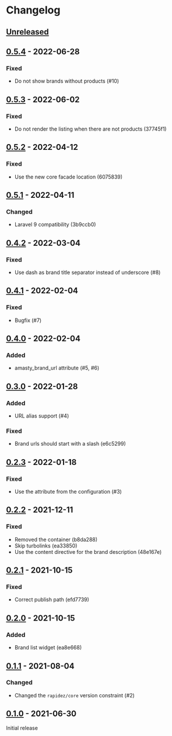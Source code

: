# Changelog

## [Unreleased](https://github.com/org/repo/compare/0.5.4...master)

## [0.5.4](https://github.com/org/repo/compare/0.5.3...0.5.4) - 2022-06-28

### Fixed

- Do not show brands without products (#10)

## [0.5.3](https://github.com/org/repo/compare/0.5.2...0.5.3) - 2022-06-02

### Fixed

- Do not render the listing when there are not products (37745f1)

## [0.5.2](https://github.com/org/repo/compare/0.5.1...0.5.2) - 2022-04-12

### Fixed

- Use the new core facade location (6075839)

## [0.5.1](https://github.com/org/repo/compare/0.4.2...0.5.1) - 2022-04-11

### Changed

- Laravel 9 compatibility (3b9ccb0)

## [0.4.2](https://github.com/org/repo/compare/0.4.1...0.4.2) - 2022-03-04

### Fixed

- Use dash as brand title separator instead of underscore (#8)

## [0.4.1](https://github.com/org/repo/compare/0.4.0...0.4.1) - 2022-02-04

### Fixed

- Bugfix (#7)

## [0.4.0](https://github.com/org/repo/compare/0.3.0...0.4.0) - 2022-02-04

### Added

- amasty_brand_url attribute (#5, #6)

## [0.3.0](https://github.com/org/repo/compare/0.2.3...0.3.0) - 2022-01-28

### Added

- URL alias support (#4)

### Fixed

- Brand urls should start with a slash (e6c5299)

## [0.2.3](https://github.com/org/repo/compare/0.2.2...0.2.3) - 2022-01-18

### Fixed

- Use the attribute from the configuration (#3)

## [0.2.2](https://github.com/org/repo/compare/0.2.1...0.2.2) - 2021-12-11

### Fixed

- Removed the container (b8da288)
- Skip turbolinks (ea33850)
- Use the content directive for the brand description (48e167e)

## [0.2.1](https://github.com/org/repo/compare/0.2.0...0.2.1) - 2021-10-15

### Fixed

- Correct publish path (efd7739)

## [0.2.0](https://github.com/org/repo/compare/0.1.1...0.2.0) - 2021-10-15

### Added

- Brand list widget (ea8e668)

## [0.1.1](https://github.com/org/repo/compare/0.1.0...0.1.1) - 2021-08-04

### Changed

- Changed the `rapidez/core` version constraint (#2)

## [0.1.0](https://github.com/org/repo/compare/e66f2f9cda80040663c5176e9de143ac2ca8b204...0.1.0) - 2021-06-30

Initial release
